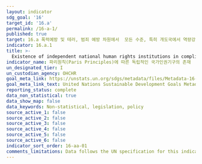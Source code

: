 ```yaml
---
layout: indicator
sdg_goal: '16'
target_id: '16.a'
permalink: /16-a-1/
published: true
target: 16.a 폭력예방 및 테러, 범죄 예방 차원에서  모든 수준, 특히 개도국에서 역량강화를 위해 국제협력 등을 포함하여 관련된 국내 제도 강화 
indicator: 16.a.1
title: >-
  Existence of independent national human rights institutions in compliance with the Paris Principles
indicator_name: 파리원칙(Paris Principles)에 따른 독립적인 국가인권기구의 존재
un_designated_tier: I
un_custodian_agency: OHCHR
goal_meta_link: https://unstats.un.org/sdgs/metadata/files/Metadata-16-0A-01.pdf
goal_meta_link_text: United Nations Sustainable Development Goals Metadata (PDF 224 KB)
reporting_status: complete
data_non_statistical: true
data_show_map: false
data_keywords: Non-statistical, legislation, policy
source_active_1: false
source_active_2: false
source_active_3: false
source_active_4: false
source_active_5: false
source_active_6: false
indicator_sort_order: 16-aa-01
comments_limitations: Data follows the UN specification for this indicator. This indicator has been identified in collaboration with topic experts.
---
```

